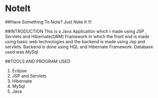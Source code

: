 # NoteIt

##Have Something To Note? Just Note It !!!

##INTRODUCTION
This is a Java Application which i made using JSP , Servlets and Hibernate(ORM) Framework 
In which the front end is made using basic web technologies and the backend is made using Jsp and servlets.
Backend is done using HQL and Hibernate Framework.
Database used was MySql


##TOOLS AND PROGRAM USED
1. Eclipse
1. JSP and Servlets
1. Hibernate
1. MySql
1. Java
 
